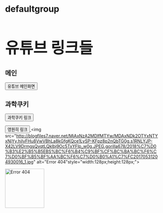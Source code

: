 # defaultgroup
<html>
<head>
<title> 유투브 </title>
</head>
<body>
<h1 style="font-size:50px;"> 유튜브 링크들 </h1>
<h2> 메인 </h2>
<a href="https://www.youtube.com/"> <button> 유튜브 메인화면 </button> </a>
<h2> 과학쿠키 </h2>
<a href="https://www.youtube.com/channel/UCmgRYMK5d65PbjN8qkjAUBA/"> <button> 과학쿠키 링크 </button> </a>

<a href="C:\Users\북평고등학교\Desktop\영원히~.html"> <button> 영원히 링크 </button> </a>
<img src="http://blogfiles7.naver.net/MjAxNzA2MDlfMTYw/MDAxNDk2OTYxNTYxNjYy.hiIyFHu8VwVBhLa8kGfgKQce1LySP-KFpz8p2nQbTG0g.s1RNLYJP-X42LV9DrmgsQvqtLQklbj9Oc5TxYFlp_w0g.JPEG.gorilla678/2018%C7%D0%B3%E2%B5%B5EBS%BC%F6%B4%C9%BF%CF%BC%BA%BC%F6%C7%D0%BF%B5%BF%AA%BC%F6%C7%D0%B0%A1%C7%FC20170531204930016_1.jpg" alt="Error 404"style="width:128px;height:128px;">

<a href="https://www.youtube.com/">
  <img src="http://blogfiles7.naver.net/MjAxNzA2MDlfMTYw/MDAxNDk2OTYxNTYxNjYy.hiIyFHu8VwVBhLa8kGfgKQce1LySP-KFpz8p2nQbTG0g.s1RNLYJP-X42LV9DrmgsQvqtLQklbj9Oc5TxYFlp_w0g.JPEG.gorilla678/2018%C7%D0%B3%E2%B5%B5EBS%BC%F6%B4%C9%BF%CF%BC%BA%BC%F6%C7%D0%BF%B5%BF%AA%BC%F6%C7%D0%B0%A1%C7%FC20170531204930016_1.jpg" alt="Error 404" style="width:128px;height:128px;">
</a>
</body>
</html>

